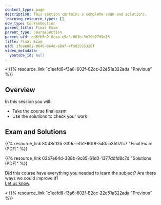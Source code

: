 ```yaml
---
content_type: page
description: This section contains a complete exam and solutions.
learning_resource_types: []
ocw_type: CourseSection
parent_title: Final Exam
parent_type: CourseSection
parent_uid: dd6fb5d9-0caa-c5e5-061b-3b20b27d5d15
title: Final Exam
uid: 1f6ae802-8645-a64d-a8af-4f5d3595326f
video_metadata:
  youtube_id: null
---
```


« {{% resource_link 1c1eefd6-f3a6-602f-82cc-22e51a322ada "Previous" %}}

Overview
--------

In this session you will:

*   Take the course final exam
*   Use the solutions to check your work

Exam and Solutions
------------------

{{% resource_link 8048c12b-339c-efb1-60f8-540aa3507fc7 "Final Exam (PDF)" %}}

{{% resource_link 02b7e64d-338b-9c85-61d0-1377ddfd8c7d "Solutions (PDF)" %}}

Did this course have everything you needed to learn the subject? Are there ways we could improve it?  
[Let us know](/jsp/feedback.jsp?Referer=OCWScholar).

« {{% resource_link 1c1eefd6-f3a6-602f-82cc-22e51a322ada "Previous" %}}